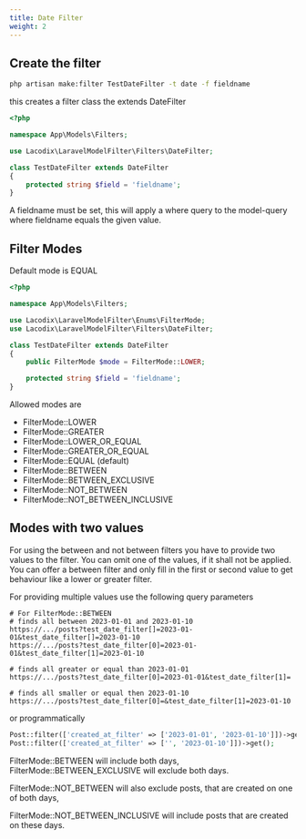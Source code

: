 ```yaml
---
title: Date Filter
weight: 2
---
```


## Create the filter

```bash
php artisan make:filter TestDateFilter -t date -f fieldname
```

this creates a filter class the extends DateFilter

```php
<?php

namespace App\Models\Filters;

use Lacodix\LaravelModelFilter\Filters\DateFilter;

class TestDateFilter extends DateFilter
{
    protected string $field = 'fieldname';
}
```

A fieldname must be set, this will apply a where query to the model-query
where fieldname equals the given value.

## Filter Modes

Default mode is EQUAL

```php
<?php

namespace App\Models\Filters;

use Lacodix\LaravelModelFilter\Enums\FilterMode;
use Lacodix\LaravelModelFilter\Filters\DateFilter;

class TestDateFilter extends DateFilter
{
    public FilterMode $mode = FilterMode::LOWER;

    protected string $field = 'fieldname';
}
```

Allowed modes are
- FilterMode::LOWER
- FilterMode::GREATER
- FilterMode::LOWER_OR_EQUAL
- FilterMode::GREATER_OR_EQUAL
- FilterMode::EQUAL (default)
- FilterMode::BETWEEN
- FilterMode::BETWEEN_EXCLUSIVE
- FilterMode::NOT_BETWEEN
- FilterMode::NOT_BETWEEN_INCLUSIVE

## Modes with two values

For using the between and not between filters you have to provide two values to the filter. You can
omit one of the values, if it shall not be applied. You can offer a between filter and
only fill in the first or second value to get behaviour like a lower or greater filter. 

For providing multiple values use the following query parameters

```
# For FilterMode::BETWEEN
# finds all between 2023-01-01 and 2023-01-10
https://.../posts?test_date_filter[]=2023-01-01&test_date_filter[]=2023-01-10
https://.../posts?test_date_filter[0]=2023-01-01&test_date_filter[1]=2023-01-10

# finds all greater or equal than 2023-01-01
https://.../posts?test_date_filter[0]=2023-01-01&test_date_filter[1]=

# finds all smaller or equal then 2023-01-10
https://.../posts?test_date_filter[0]=&test_date_filter[1]=2023-01-10
```

or programmatically

```php
Post::filter(['created_at_filter' => ['2023-01-01', '2023-01-10']])->get();
Post::filter(['created_at_filter' => ['', '2023-01-10']])->get();
```

FilterMode::BETWEEN will include both days, FilterMode::BETWEEN_EXCLUSIVE will exclude both days.

FilterMode::NOT_BETWEEN will also exclude posts, that are created on one of both days,

FilterMode::NOT_BETWEEN_INCLUSIVE will include posts that are created on these days.
